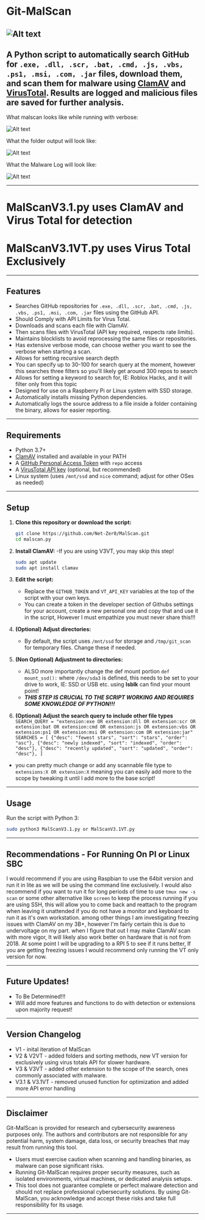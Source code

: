 # Git-MalScan
![Alt text](Images/logo512.png)
---
A Python script to **automatically search GitHub for `.exe, .dll, .scr, .bat, .cmd, .js, .vbs, .ps1, .msi, .com, .jar` files**, download them, and scan them for malware using [ClamAV](https://www.clamav.net/) and [VirusTotal](https://www.virustotal.com/). Results are logged and malicious files are saved for further analysis.
---
What malscan looks like while running with verbose:

![Alt text](Images/UpdatedV3VT.png)

What the folder output will look like:

![Alt text](Images/FolderView.png)

What the Malware Log will look like:

![Alt text](Images/MalwareLog.png)

---
# MalScanV3.1.py uses ClamAV and Virus Total for detection
# MalScanV3.1VT.py uses Virus Total Exclusively
---

## Features

- Searches GitHub repositories for `.exe, .dll, .scr, .bat, .cmd, .js, .vbs, .ps1, .msi, .com, .jar` files using the GitHub API.
- Should Comply with API Limits for Virus Total.
- Downloads and scans each file with ClamAV.
- Then scans files with VirusTotal (API key required, respects rate limits).
- Maintains blocklists to avoid reprocessing the same files or repositories.
- Has extensive verbose mode, can choose wether you want to see the verbose when starting a scan.
- Allows for setting recursive search depth
- You can specify up to 30-100 for search query at the moment, however this searches three filters so you'll likely get around 300 repos to search
- Allows for setting a keyword to search for, IE: Roblox Hacks, and it will filter only from this topic
- Designed for use on a Raspberry Pi or Linux system with SSD storage.
- Automatically installs missing Python dependencies.
- Automatically logs the source address to a file inside a folder containing the binary, allows for easier reporting.
---

## Requirements

- Python 3.7+
- [ClamAV](https://www.clamav.net/) installed and available in your PATH
- A [GitHub Personal Access Token](https://github.com/settings/tokens) with `repo` access
- A [VirusTotal API key](https://www.virustotal.com/gui/join-us) (optional, but recommended)
- Linux system (uses `/mnt/ssd` and `nice` command; adjust for other OSes as needed)

---

## Setup

1. **Clone this repository or download the script:**

    ```sh
    git clone https://github.com/Net-Zer0/MalScan.git
    cd malscan.py
    ```

2. **Install ClamAV:** -If you are using V3VT, you may skip this step!

    ```sh
    sudo apt update
    sudo apt install clamav
    ```

3. **Edit the script:**

    - Replace the `GITHUB_TOKEN` and `VT_API_KEY` variables at the top of the script with your own keys.
    - You can create a token in the developer section of Githubs settings for your account, create a new personal one and copy that and use it in the script, However I must empathize you must never share this!!!

4. **(Optional) Adjust directories:**

    - By default, the script uses `/mnt/ssd` for storage and `/tmp/git_scan` for temporary files. Change these if needed.
5. **(Non Optional) Adjustment to directories:**
    - ALSO more importantly change the def mount portion `def mount_ssd():` where  `/dev/sda3` is defined, this needs to be set to your drive to work, IE: SSD or USB etc. using **lsblk** can find your mount point!
    - ***THIS STEP IS CRUCIAL TO THE SCRIPT WORKING AND REQUIRES SOME KNOWLEDGE OF PYTHON!!!***

6. **(Optional) Adjust the search query to include other file types**
   `SEARCH_QUERY = "extension:exe OR extension:dll OR extension:scr OR extension:bat OR extension:cmd OR extension:js OR extension:vbs OR extension:ps1 OR extension:msi OR extension:com OR extension:jar"
SEARCHES = [
    {"desc": "fewest stars", "sort": "stars", "order": "asc"},
    {"desc": "newly indexed", "sort": "indexed", "order": "desc"},
    {"desc": "recently updated", "sort": "updated", "order": "desc"},
]`
- you can pretty much change or add any scannable file type to `extensions:X OR extension:X` meaning you can easily add more to the scope by tweaking it until I add more to the base script!
---

## Usage

Run the script with Python 3:

```sh
sudo python3 MalScanV3.1.py or MalScanV3.1VT.py
```
--- 
## Recommendations - For Running On PI or Linux SBC
I would recommend if you are using Raspbian to use the 64bit version and run it in lite as we will be using the command line exclusively. I would also recommend if you want to run it for long periods of time to use `tmux new -s scan` or some other alternative like `screen` to keep the process running if you are using SSH, this will allow you to come back and reattach to the program when leaving it unattended if you do not have a monitor and keyboard to run it as it's own workstation. among other things I am investigating freezing issues with ClamAV on my 3B+, however I'm fairly certain this is due to undervoltage on my part. when I figure that out I may make ClamAV scan with more vigor, It will likely also work better on hardware that is not from 2018. At some point I will be upgrading to a RPI 5 to see if it runs better, If you are getting freezing issues I would recommend only running the VT only version for now.

---
## Future Updates!

- To Be Determined!!!
- Will add more features and functions to do with detection or extensions upon majority request!
---
## Version Changelog
- V1 - inital iteration of MalScan
- V2 & V2VT - added folders and sorting methods, new VT version for exclusively using virus totals API for slower hardware.
- V3 & V3VT - added other extension to the scope of the search, ones commonly associated with malware.
- V3.1 & V3.1VT - removed unused function for optimization and added more API error handling
---
## Disclaimer
Git-MalScan is provided for research and cybersecurity awareness purposes only. The authors and contributors are not responsible for any potential harm, system damage, data loss, or security breaches that may result from running this tool.
- Users must exercise caution when scanning and handling binaries, as malware can pose significant risks.
- Running Git-MalScan requires proper security measures, such as isolated environments, virtual machines, or dedicated analysis setups.
- This tool does not guarantee complete or perfect malware detection and should not replace professional cybersecurity solutions.
By using Git-MalScan, you acknowledge and accept these risks and take full responsibility for its usage.
---

